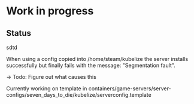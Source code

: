 # Work in progress

## Status

sdtd

When using a config copied into /home/steam/kubelize the server installs successfully but finally fails with the message: "Segmentation fault".

-> Todo: Figure out what causes this

Currently working on template in containers/game-servers/server-configs/seven_days_to_die/kubelize/serverconfig.template